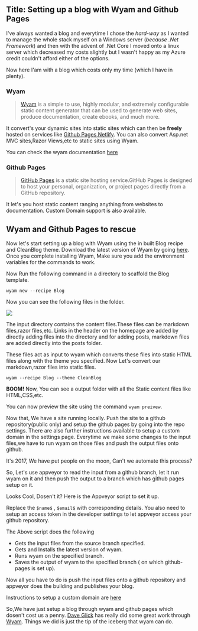 Title: Setting up a blog with Wyam and Github Pages
---
 I've always wanted a blog and everytime I chose the *hard-way* as I wanted to manage the whole stack myself on a Windows server (*because .Net Framework*) and then with the advent of .Net Core I moved onto a linux server which decreased my costs slightly but I wasn't happy as my Azure credit couldn't afford either of the options.
  
Now here I'am with a blog which costs only my time (which I have in plenty).

### Wyam

>[Wyam](https://wyam.io/) is a simple to use, highly modular, and extremely configurable static content generator that can be used to generate web sites, produce documentation, create ebooks, and much more.

It convert's your dynamic sites into static sites which can then be **freely** hosted on services like [Github Pages](https://pages.github.com/),[Netlify](https://www.netlify.com/). You can also convert Asp.net MVC sites,Razor Views,etc to static sites using Wyam.

You can check the wyam documentation [here](www.wyam.io/docs)
### Github Pages
>[GitHub Pages](https://pages.github.com/) is a static site hosting service.GitHub Pages is designed to host your personal, organization, or project pages directly from a GitHub repository. 

It let's you host static content ranging anything from websites to documentation. Custom Domain support is also available. 
## Wyam and Github Pages to rescue

Now let's start setting up a blog with Wyam using the in built Blog recipe and CleanBlog theme.
Download the latest  version of Wyam by going [here](https://github.com/Wyamio/Wyam/releases). Once you complete installing Wyam, Make sure you add the environment variables for the commands to work.

Now Run the following command in a directory to scaffold the Blog template.
```
wyam new --recipe Blog
```
Now you can see the following files in the folder.

![](/images/directory.PNG)


The input directory contains the content files.These files can be markdown files,razor files,etc. Links in the header on the homepage are added by directly adding files into the directory and for adding posts, markdown files are added directly into the posts folder.

These files act as input to wyam which converts these files into static HTML files along with the theme you specified. Now Let's convert our markdown,razor files into static files.

```
wyam --recipe Blog --theme CleanBlog
```

**BOOM!** Now, You can see a output folder with all the Static content files like HTML,CSS,etc.

You can now preview the site using the command ```wyam preivew```.

Now that, We have a site running locally. Push the site to a github repository(public only) and setup the github pages by going into the repo settings. There are also further instructions available to setup a custom domain in the settings page.
Everytime we make some changes to the input files,we have to run wyam on those files and push the output files onto github. 

It's 2017, We have put people on the moon, Can't we automate this process?

So, Let's use appveyor to read the input from a github branch, let it run wyam on it and then push the output to a branch which has github pages setup on it.

Looks Cool, Dosen't it? Here is the Appveyor script to set it up.
<script src="https://gist.github.com/Pothulapati/2f4c6b0c8b7c0063df2586180ef2c362.js"></script>

Replace the ```$name$``` , ```$email$``` with corresponding details. You also need to setup an access token in the developer settings to let appveyor access your github repository.

The Above script does the following
* Gets the input files from the source branch specified.
* Gets and Installs the latest version of wyam.
* Runs wyam on the specified branch.
* Saves the output of wyam to the specified branch ( on which github-pages is set up).

Now all you have to do is push the input files onto a github repository and appveyor does the building and publishes your blog.

Instructions to setup a custom domain are [here](https://help.github.com/articles/adding-or-removing-a-custom-domain-for-your-github-pages-site/)

So,We have just setup a blog through wyam and github pages which dosen't cost us a penny. [Dave Glick](https://twitter.com/daveaglick) has really did some great work through [Wyam](https://wyam.io/). Things we did is just the tip of the iceberg that wyam can do.




























